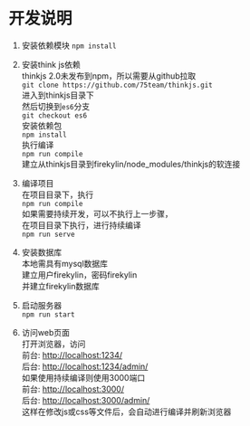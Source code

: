 开发说明
======
1. 安装依赖模块
```npm install```


1. 安装think js依赖  
thinkjs 2.0未发布到npm，所以需要从github拉取  
```git clone https://github.com/75team/thinkjs.git```  
进入到thinkjs目录下  
然后切换到`es6`分支  
```git checkout es6```  
安装依赖包  
```npm install```  
执行编译  
```npm run compile```  
建立从thinkjs目录到firekylin/node_modules/thinkjs的软连接  


1. 编译项目  
在项目目录下，执行  
```npm run compile```  
如果需要持续开发，可以不执行上一步骤，  
在项目目录下执行，进行持续编译  
```npm run serve```  


1. 安装数据库  
本地需具有mysql数据库  
建立用户firekylin，密码firekylin  
并建立firekylin数据库  



1. 启动服务器  
```npm run start```


1. 访问web页面  
打开浏览器，访问  
前台: [http://localhost:1234/](http://localhost:1234/)  
后台: [http://localhost:1234/admin/](http://localhost:1234/admin/)  
如果使用持续编译则使用3000端口  
前台: [http://localhost:3000/](http://localhost:3000/)  
后台: [http://localhost:3000/admin/](http://localhost:3000/admin/)  
这样在修改js或css等文件后，会自动进行编译并刷新浏览器

